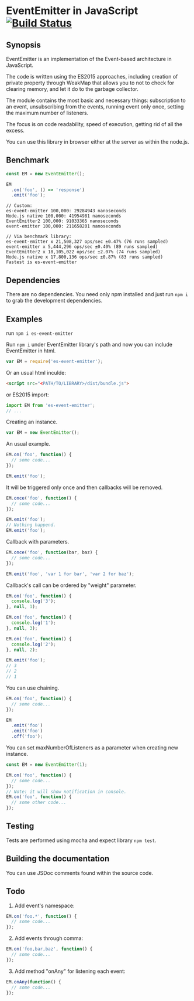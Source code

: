 
# EventEmitter in JavaScript [![Build Status](https://travis-ci.org/Zlobin/EventEmitter.png?branch=master)](https://travis-ci.org/Zlobin/EventEmitter)

## Synopsis

EventEmitter is an implementation of the Event-based architecture in JavaScript.

The code is written using the ES2015 approaches, including creation of private property through WeakMap that allows you to not to check for clearing memory, and let it do to the garbage collector.

The module contains the most basic and necessary things: subscription to an event, unsubscribing from the events, running event only once, setting the maximum number of listeners.

The focus is on code readability, speed of execution, getting rid of all the excess.

You can use this library in browser either at the server as within the node.js.

## Benchmark

```javascript
const EM = new EventEmitter();

EM
  .on('foo', () => 'response')
  .emit('foo');
```

```
// Custom:
es-event-emitter 100,000: 29284943 nanoseconds
Node.js native 100,000: 41954981 nanoseconds
EventEmitter2 100,000: 91033365 nanoseconds
event-emitter 100,000: 211658201 nanoseconds

// Via benchmark library:
es-event-emitter x 21,508,327 ops/sec ±0.47% (76 runs sampled)
event-emitter x 5,444,296 ops/sec ±0.40% (89 runs sampled)
EventEmitter2 x 18,105,022 ops/sec ±2.07% (74 runs sampled)
Node.js native x 17,800,136 ops/sec ±0.87% (83 runs sampled)
Fastest is es-event-emitter
```

## Dependencies

There are no dependencies. You need only npm installed and just run `npm i` to grab the development dependencies.

## Examples
run `npm i es-event-emitter`

Run `npm i` under EventEmitter library's path and now you can include EventEmitter in html.

```javascript
var EM = require('es-event-emitter');
```

Or an usual html inculde:

```html
<script src="<PATH/TO/LIBRARY>/dist/bundle.js">
```

or ES2015 import:

```javascript
import EM from 'es-event-emitter';
// ...
```

Creating an instance.
```javascript
var EM = new EventEmitter();
```

An usual example.
```javascript
EM.on('foo', function() {
  // some code...
});

EM.emit('foo');
```

It will be triggered only once and then callbacks will be removed.
```javascript
EM.once('foo', function() {
  // some code...
});

EM.emit('foo');
// Nothing happend.
EM.emit('foo');
```

Callback with parameters.
```javascript
EM.once('foo', function(bar, baz) {
  // some code...
});

EM.emit('foo', 'var 1 for bar', 'var 2 for baz');
```

Callback's call can be ordered by "weight" parameter.
```javascript
EM.on('foo', function() {
  console.log('3');
}, null, 1);

EM.on('foo', function() {
  console.log('1');
}, null, 3);

EM.on('foo', function() {
  console.log('2');
}, null, 2);

EM.emit('foo');
// 3
// 2
// 1
```

You can use chaining.
```javascript
EM.on('foo', function() {
  // some code...
});

EM
  .emit('foo')
  .emit('foo')
  .off('foo');
```

You can set maxNumberOfListeners as a parameter when creating new instance.
```javascript
const EM = new EventEmitter(1);

EM.on('foo', function() {
  // some code...
});
// Note: it will show notification in console.
EM.on('foo', function() {
  // some other code...
});
```

## Testing

Tests are performed using mocha and expect library `npm test`.

## Building the documentation

You can use JSDoc comments found within the source code.

## Todo

1. Add event's namespace:

```javascript
EM.on('foo.*', function() {
  // some code...
});
```

2. Add events through comma:

```javascript
EM.on('foo,bar,baz', function() {
  // some code...
});
```

3. Add method "onAny" for listening each event:

```javascript
EM.onAny(function() {
  // some code...
});
```

